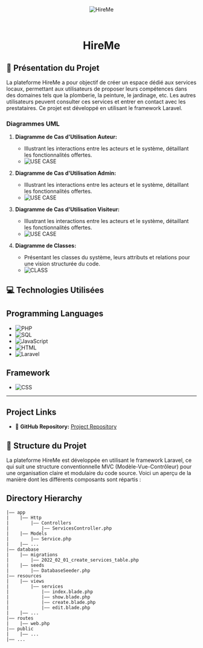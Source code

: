 <div align="center" id="top"> 
  <img src="./.github/app.gif" alt="HireMe" />

  &#xa0;


</div>

<h1 align="center">HireMe</h1>

## 🚀  Présentation du Projet
La plateforme HireMe a pour objectif de créer un espace dédié aux services locaux, permettant aux utilisateurs de proposer leurs compétences dans des domaines tels que la plomberie, la peinture, le jardinage, etc. Les autres utilisateurs peuvent consulter ces services et entrer en contact avec les prestataires. Ce projet est développé en utilisant le framework Laravel.


### Diagrammes UML

1. **Diagramme de Cas d'Utilisation Auteur:**

   - Illustrant les interactions entre les acteurs et le système, détaillant les fonctionnalités offertes.
   - ![USE CASE](./UML/images/use_case_Auteur.png)
2. **Diagramme de Cas d'Utilisation Admin:**

   - Illustrant les interactions entre les acteurs et le système, détaillant les fonctionnalités offertes.
   - ![USE CASE](./UML/images/use_case_Admin.png)
3. **Diagramme de Cas d'Utilisation Visiteur:**

   - Illustrant les interactions entre les acteurs et le système, détaillant les fonctionnalités offertes.
   - ![USE CASE](./UML/images/use_case_Visitor.png)


2. **Diagramme de Classes:**

   - Présentant les classes du système, leurs attributs et relations pour une vision structurée du code.
   - ![CLASS](./UML/images/d_classe.png)



## 💻 Technologies Utilisées

## Programming Languages
- ![PHP](https://img.shields.io/badge/PHP-5.2.1.x-blue?style=flat-square&logo=php)
- ![SQL](https://img.shields.io/badge/SQL-MySQL-blue?style=flat-square&logo=mysql)
- ![JavaScript](https://img.shields.io/badge/JavaScript-ES6-yellow?style=flat-square&logo=javascript)
- ![HTML](https://img.shields.io/badge/HTML-5-orange?style=flat-square&logo=html5)
- ![Laravel](https://img.shields.io/badge/Laravel-8.x-red?style=flat-square&logo=laravel)


## Framework

- ![CSS](https://img.shields.io/badge/CSS-Tailwind%20CSS-38B2AC?style=flat-square&logo=tailwindcss)


<hr>

## Project Links

- 📂 **GitHub Repository:** [Project Repository](https://www.canva.com/design/DAF2e8Jrg-8/Wh2in64tpoPV6sHFTUDAmQ/edit)


## 📁 Structure du Projet

La plateforme HireMe est développée en utilisant le framework Laravel, ce qui suit une structure conventionnelle MVC (Modèle-Vue-Contrôleur) pour une organisation claire et modulaire du code source. Voici un aperçu de la manière dont les différents composants sont répartis :

## Directory Hierarchy
```
|—— app
|    |—— Http
|        |—— Controllers
|            |—— ServicesController.php
|    |—— Models
|        |—— Service.php
|    |—— ...
|—— database
|    |—— migrations
|        |—— 2022_02_01_create_services_table.php
|    |—— seeds
|        |—— DatabaseSeeder.php
|—— resources
|    |—— views
|        |—— services
|            |—— index.blade.php
|            |—— show.blade.php
|            |—— create.blade.php
|            |—— edit.blade.php
|    |—— ...
|—— routes
|    |—— web.php
|—— public
|    |—— ...
|—— ...

```
         

